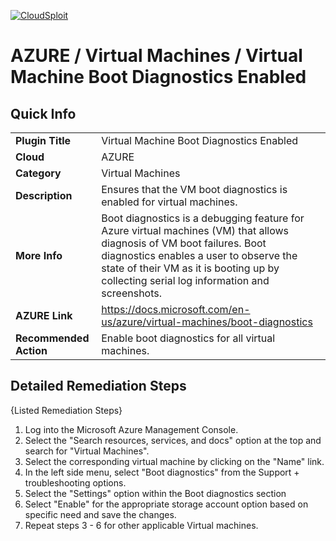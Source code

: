 [![CloudSploit](https://cloudsploit.com/img/logo-new-big-text-100.png "CloudSploit")](https://cloudsploit.com)

# AZURE / Virtual Machines / Virtual Machine Boot Diagnostics Enabled
## Quick Info

| | |
|-|-|
| **Plugin Title** | Virtual Machine Boot Diagnostics Enabled |
| **Cloud** | AZURE |
| **Category** | Virtual Machines |
| **Description** | Ensures that the VM boot diagnostics is enabled for virtual machines. |
| **More Info** | Boot diagnostics is a debugging feature for Azure virtual machines (VM) that allows diagnosis of VM boot failures. Boot diagnostics enables a user to observe the state of their VM as it is booting up by collecting serial log information and screenshots. |
| **AZURE Link** | https://docs.microsoft.com/en-us/azure/virtual-machines/boot-diagnostics |
| **Recommended Action** | Enable boot diagnostics for all virtual machines. |

## Detailed Remediation Steps

{Listed Remediation Steps}
1. Log into the Microsoft Azure Management Console.
2. Select the "Search resources, services, and docs" option at the top and search for "Virtual Machines".
3. Select the corresponding virtual machine by clicking on the "Name" link.
4. In the left side menu, select "Boot diagnostics" from the Support + troubleshooting options.
5. Select the "Settings" option within the Boot diagnostics section
6. Select "Enable" for the appropriate storage account option based on specific need and save the changes.
7. Repeat steps 3 - 6 for other applicable Virtual machines.